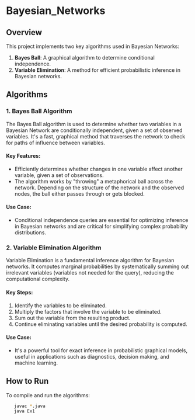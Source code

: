 # Bayesian_Networks

## Overview
This project implements two key algorithms used in Bayesian Networks:
1. **Bayes Ball**: A graphical algorithm to determine conditional independence.
2. **Variable Elimination**: A method for efficient probabilistic inference in Bayesian networks.

## Algorithms

### 1. **Bayes Ball Algorithm**
The Bayes Ball algorithm is used to determine whether two variables in a Bayesian Network are conditionally independent, given a set of observed variables. It's a fast, graphical method that traverses the network to check for paths of influence between variables.

#### Key Features:
- Efficiently determines whether changes in one variable affect another variable, given a set of observations.
- The algorithm works by "throwing" a metaphorical ball across the network. Depending on the structure of the network and the observed nodes, the ball either passes through or gets blocked.
  
#### Use Case:
- Conditional independence queries are essential for optimizing inference in Bayesian networks and are critical for simplifying complex probability distributions.

### 2. **Variable Elimination Algorithm**
Variable Elimination is a fundamental inference algorithm for Bayesian networks. It computes marginal probabilities by systematically summing out irrelevant variables (variables not needed for the query), reducing the computational complexity.

#### Key Steps:
1. Identify the variables to be eliminated.
2. Multiply the factors that involve the variable to be eliminated.
3. Sum out the variable from the resulting product.
4. Continue eliminating variables until the desired probability is computed.

#### Use Case:
- It's a powerful tool for exact inference in probabilistic graphical models, useful in applications such as diagnostics, decision making, and machine learning.

## How to Run

To compile and run the algorithms:

```bash
   javac *.java
   java Ex1
```
